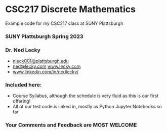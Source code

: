 # CSC217 Discrete Mathematics
Example code for my CSC217 class at SUNY Plattsburgh

### SUNY Plattsburgh Spring 2023
### Dr. Ned Lecky
  * nleck001@plattsburgh.edu
  * ned@lecky.com  www.lecky.com
  * www.linkedin.com/in/nedlecky/
### Included here:
  * Course Syllabus, although the schedule is very fluid as this is our first offering!
  * All of our test code is linked in, mostly as Python Jupyter Notebooks so far
### Your Comments and Feedback are MOST WELCOME
